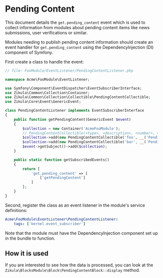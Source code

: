 # Pending Content

This document details the `get.pending_content` event which is used to collect information from modules about
pending content items like news submissions, user verifications or similar.

Modules needing to publish pending content information should create an event handler for `get.pending_content` using
the DependencyInjection (DI) component of Symfony.

First create a class to handle the event:

```php
// file: FooModule/EventListener/PendingContentListener.php

namespace Acme\FooModule\EventListener;

use Symfony\Component\EventDispatcher\EventSubscriberInterface;
use Zikula\Common\Collection\Container;
use Zikula\Common\Collection\Collectible\PendingContentCollectible;
use Zikula\Core\Event\GenericEvent;

class PendingContentListener implements EventSubscriberInterface
{
    public function getPendingContent(GenericEvent $event)
    {
        $collection = new Container('AcmeFooModule');
        // PendingContentCollectible(<type>, <description>, <number>, <route>)
        $collection->add(new PendingContentCollectible('foo', __('Pending foo'), 5, 'acmefoomodule_admin_viewfoo'));
        $collection->add(new PendingContentCollectible('bar', __('Pending bar'), 7, 'acmefoomodule_admin_viewbar'));
        $event->getSubject()->add($collection);
    }

    public static function getSubscribedEvents()
    {
        return [
            'get.pending_content' => [
                ['getPendingContent']
            ]
        ];
    }
}
```

Second, register the class as an event listener in the module's service definitions:

```yaml
Acme\FooModule\EventListener\PendingContentListener:
    tags: ['kernel.event_subscriber']
```

Note that the module must have the DependencyInjection component set up in the bundle to function.

## How it is used

If you are interested to see how the data is processed, you can look at the 
`Zikula\BlocksModule\Block\PendingContentBlock::display` method.
